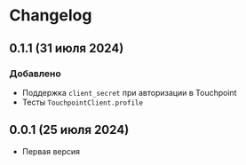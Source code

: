 # Changelog


## 0.1.1 (31 июля 2024)
### Добавлено
- Поддержка `client_secret` при авторизации в Touchpoint
- Тесты `TouchpointClient.profile`

## 0.0.1 (25 июля 2024)
- Первая версия
